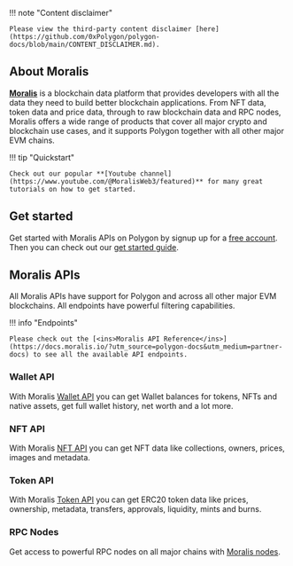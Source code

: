 
!!! note "Content disclaimer"

    Please view the third-party content disclaimer [here](https://github.com/0xPolygon/polygon-docs/blob/main/CONTENT_DISCLAIMER.md).

## About Moralis

**[Moralis](https://moralis.io/?utm_source=polygon-docs&utm_medium=partner-docs)** is a blockchain data platform that provides developers with all the data they need to build better blockchain applications. From NFT data, token data and price data, through to raw blockchain data and RPC nodes, Moralis offers a wide range of products that cover all major crypto and blockchain use cases, and it supports Polygon together with all other major EVM chains.

!!! tip "Quickstart"

    Check out our popular **[Youtube channel](https://www.youtube.com/@MoralisWeb3/featured)** for many great tutorials on how to get started.

## Get started

Get started with Moralis APIs on Polygon by signup up for a [free account](https://admin.moralis.io/register?utm_source=polygon-docs&utm_medium=partner-docs). Then you can check out our [get started guide](https://docs.moralis.io/web3-data-api/evm/get-your-api-key/?utm_source=polygon-docs&utm_medium=partner-docs).

## Moralis APIs

All Moralis APIs have support for Polygon and across all other major EVM blockchains. All endpoints have powerful filtering capabilities. 

!!! info "Endpoints"

    Please check out the [<ins>Moralis API Reference</ins>](https://docs.moralis.io/?utm_source=polygon-docs&utm_medium=partner-docs) to see all the available API endpoints.

### Wallet API

With Moralis [<ins>Wallet API</ins>](https://moralis.io/api/wallet/?utm_source=polygon-docs&utm_medium=partner-docs) you can get Wallet balances for tokens, NFTs and native assets, get full wallet history, net worth and a lot more. 

### NFT API

With Moralis [<ins>NFT API</ins>](https://moralis.io/api/nft/?utm_source=polygon-docs&utm_medium=partner-docs) you can get NFT data like collections, owners, prices, images and metadata. 

### Token API

With Moralis [<ins>Token API</ins>](https://moralis.io/api/token/?utm_source=polygon-docs&utm_medium=partner-docs) you can get ERC20 token data like prices, ownership, metadata, transfers, approvals, liquidity, mints and burns. 

### RPC Nodes

Get access to powerful RPC nodes on all major chains with [<ins>Moralis nodes</ins>](https://moralis.io/nodes/?utm_source=polygon-docs&utm_medium=partner-docs). 
